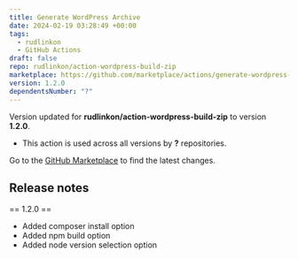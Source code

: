 ```yaml
---
title: Generate WordPress Archive
date: 2024-02-19 03:28:49 +00:00
tags:
  - rudlinkon
  - GitHub Actions
draft: false
repo: rudlinkon/action-wordpress-build-zip
marketplace: https://github.com/marketplace/actions/generate-wordpress-archive
version: 1.2.0
dependentsNumber: "?"
---
```



Version updated for **rudlinkon/action-wordpress-build-zip** to version **1.2.0**.
- This action is used across all versions by **?** repositories.

Go to the [GitHub Marketplace](https://github.com/marketplace/actions/generate-wordpress-archive) to find the latest changes.

## Release notes

== 1.2.0 ==
* Added composer install option
* Added npm build option
* Added node version selection option

